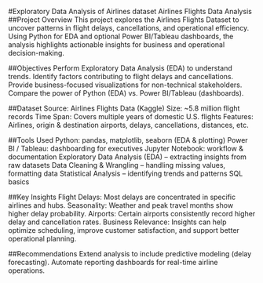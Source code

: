 #Exploratory Data Analysis of Airlines dataset
Airlines Flights Data Analysis
##Project Overview
This project explores the Airlines Flights Dataset to uncover patterns in flight delays, cancellations, and operational efficiency. Using Python for EDA and optional Power BI/Tableau dashboards, the analysis highlights actionable insights for business and operational decision-making.

##Objectives
Perform Exploratory Data Analysis (EDA) to understand trends.
Identify factors contributing to flight delays and cancellations.
Provide business-focused visualizations for non-technical stakeholders.
Compare the power of Python (EDA) vs. Power BI/Tableau (dashboards).

##Dataset
Source: Airlines Flights Data (Kaggle)
Size: ~5.8 million flight records
Time Span: Covers multiple years of domestic U.S. flights
Features: Airlines, origin & destination airports, delays, cancellations, distances, etc.

##Tools Used
Python: pandas, matplotlib, seaborn (EDA & plotting)
Power BI / Tableau: dashboarding for executives
Jupyter Notebook: workflow & documentation
Exploratory Data Analysis (EDA) – extracting insights from raw datasets
Data Cleaning & Wrangling – handling missing values, formatting data
Statistical Analysis – identifying trends and patterns
SQL basics 

##Key Insights
Flight Delays: Most delays are concentrated in specific airlines and hubs.
Seasonality: Weather and peak travel months show higher delay probability.
Airports: Certain airports consistently record higher delay and cancellation rates.
Business Relevance: Insights can help optimize scheduling, improve customer satisfaction, and support better operational planning.

##Recommendations
Extend analysis to include predictive modeling (delay forecasting).
Automate reporting dashboards for real-time airline operations.
